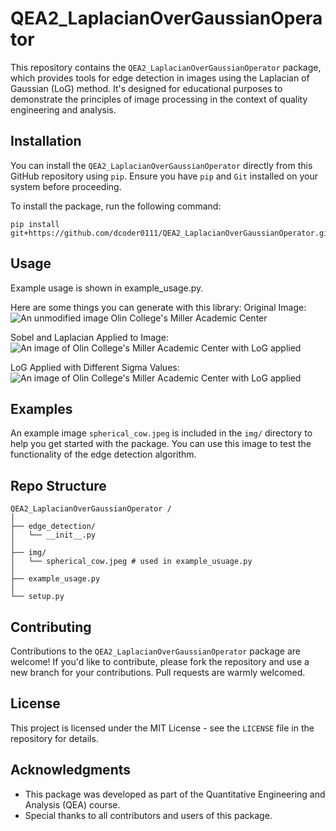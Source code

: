 # QEA2_LaplacianOverGaussianOperator

This repository contains the `QEA2_LaplacianOverGaussianOperator` package, which provides tools for edge detection in images using the Laplacian of Gaussian (LoG) method. It's designed for educational purposes to demonstrate the principles of image processing in the context of quality engineering and analysis.

## Installation

You can install the `QEA2_LaplacianOverGaussianOperator` directly from this GitHub repository using `pip`. Ensure you have `pip` and `Git` installed on your system before proceeding.

To install the package, run the following command:

```
pip install git+https://github.com/dcoder0111/QEA2_LaplacianOverGaussianOperator.git#egg=QEA2_LaplacianOverGaussianOperator
```

## Usage

Example usage is shown in example_usage.py.

Here are some things you can generate with this library:
Original Image:
![An unmodified image Olin College's Miller Academic Center](https://github.com/dcoder0111/QEA2_LaplacianOverGaussianOperator/blob/main/img/examples/Olin.jpeg?raw=true)

Sobel and Laplacian Applied to Image:
![An image of Olin College's Miller Academic Center with LoG applied](https://github.com/dcoder0111/QEA2_LaplacianOverGaussianOperator/blob/main/img/examples/Olin_Derivatives.png?raw=true)

LoG Applied with Different Sigma Values:
![An image of Olin College's Miller Academic Center with LoG applied](https://github.com/dcoder0111/QEA2_LaplacianOverGaussianOperator/blob/main/img/examples/Olin_LoG.png?raw=true)

## Examples

An example image `spherical_cow.jpeg` is included in the `img/` directory to help you get started with the package. You can use this image to test the functionality of the edge detection algorithm.

## Repo Structure

```
QEA2_LaplacianOverGaussianOperator /
│
├── edge_detection/
│   └── __init__.py
│
├── img/
│   └── spherical_cow.jpeg # used in example_usuage.py
│
├── example_usage.py
│
└── setup.py
```

## Contributing

Contributions to the `QEA2_LaplacianOverGaussianOperator` package are welcome! If you'd like to contribute, please fork the repository and use a new branch for your contributions. Pull requests are warmly welcomed.

## License

This project is licensed under the MIT License - see the `LICENSE` file in the repository for details.

## Acknowledgments

- This package was developed as part of the Quantitative Engineering and Analysis (QEA) course.
- Special thanks to all contributors and users of this package.
